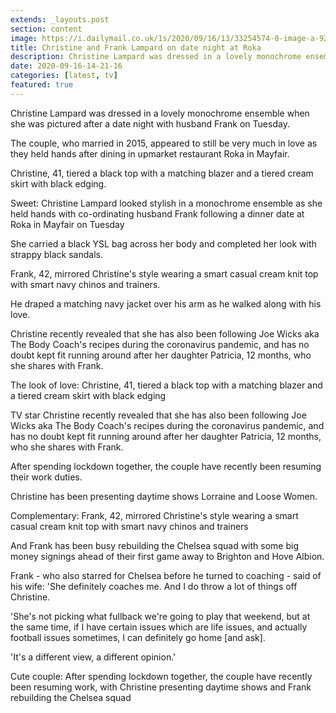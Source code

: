 ```yaml
---
extends: _layouts.post
section: content
image: https://i.dailymail.co.uk/1s/2020/09/16/13/33254574-0-image-a-92_1600260493126.jpg 
title: Christine and Frank Lampard on date night at Roka 
description: Christine Lampard was dressed in a lovely monochrome ensemble when she was pictured after a date night with husband Frank on Tuesday.  
date: 2020-09-16-14-21-16 
categories: [latest, tv] 
featured: true 
--- 
```

Christine Lampard was dressed in a lovely monochrome ensemble when she was pictured after a date night with husband Frank on Tuesday. 

The couple, who married in 2015, appeared to still be very much in love as they held hands after dining in upmarket restaurant Roka in Mayfair. 

Christine, 41, tiered a black top with a matching blazer and a tiered cream skirt with black edging. 

Sweet: Christine Lampard looked stylish in a monochrome ensemble as she held hands with co-ordinating husband Frank following a dinner date at Roka in Mayfair on Tuesday

She carried a black YSL bag across her body and completed her look with strappy black sandals. 

Frank, 42, mirrored Christine's style wearing a smart casual cream knit top with smart navy chinos and trainers. 

He draped a matching navy jacket over his arm as he walked along with his love.   

Christine recently revealed that she has also been following Joe Wicks aka The Body Coach's recipes during the coronavirus pandemic, and has no doubt kept fit running around after her daughter Patricia, 12 months, who she shares with Frank.

The look of love: Christine, 41, tiered a black top with a matching blazer and a tiered cream skirt with black edging

TV star Christine recently revealed that she has also been following Joe Wicks aka The Body Coach's recipes during the coronavirus pandemic, and has no doubt kept fit running around after her daughter Patricia, 12 months, who she shares with Frank.

After spending lockdown together, the couple have recently been resuming their work duties.

Christine has been presenting daytime shows Lorraine and Loose Women. 

Complementary: Frank, 42, mirrored Christine's style wearing a smart casual cream knit top with smart navy chinos and trainers

And Frank has been busy rebuilding the Chelsea squad with some big money signings ahead of their first game away to Brighton and Hove Albion.

Frank - who also starred for Chelsea before he turned to coaching - said of his wife: 'She definitely coaches me. And I do throw a lot of things off Christine.

'She's not picking what fullback we're going to play that weekend, but at the same time, if I have certain issues which are life issues, and actually football issues sometimes, I can definitely go home [and ask].

'It's a different view, a different opinion.' 

Cute couple: After spending lockdown together, the couple have recently been resuming work, with Christine presenting daytime shows and Frank rebuilding the Chelsea squad

